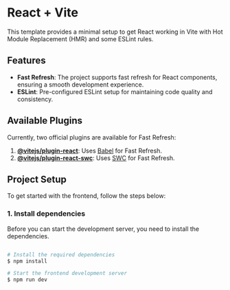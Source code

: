 # React + Vite

This template provides a minimal setup to get React working in Vite with Hot Module Replacement (HMR) and some ESLint rules.

## Features

- **Fast Refresh**: The project supports fast refresh for React components, ensuring a smooth development experience.
- **ESLint**: Pre-configured ESLint setup for maintaining code quality and consistency.

## Available Plugins

Currently, two official plugins are available for Fast Refresh:

1. **[@vitejs/plugin-react](https://github.com/vitejs/vite-plugin-react/blob/main/packages/plugin-react/README.md)**: Uses [Babel](https://babeljs.io/) for Fast Refresh.
2. **[@vitejs/plugin-react-swc](https://github.com/vitejs/vite-plugin-react-swc)**: Uses [SWC](https://swc.rs/) for Fast Refresh.

## Project Setup

To get started with the frontend, follow the steps below:

### 1. Install dependencies

Before you can start the development server, you need to install the dependencies.

```bash

# Install the required dependencies
$ npm install

# Start the frontend development server
$ npm run dev

